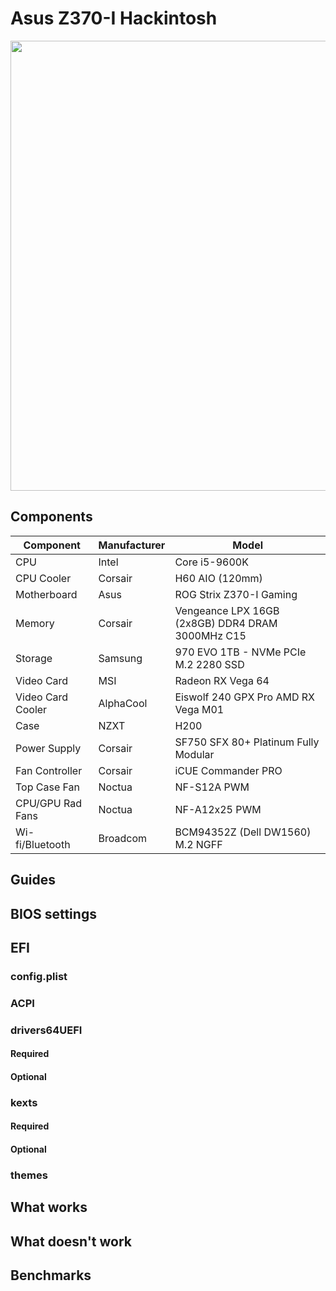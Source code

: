 # Asus Z370-I Hackintosh

<img src="https://github.com/phine-eredar/asus-z370-i-hackintosh/blob/master/nzxt-z370i.png" width="844" height="720"/>

## Components

| Component         | Manufacturer | Model
| ----------------- | -------------| ---
| CPU               | Intel        | Core i5-9600K
| CPU Cooler        | Corsair      | H60 AIO (120mm)
| Motherboard       | Asus         | ROG Strix Z370-I Gaming
| Memory            | Corsair      | Vengeance LPX 16GB (2x8GB) DDR4 DRAM 3000MHz C15
| Storage           | Samsung      | 970 EVO 1TB - NVMe PCIe M.2 2280 SSD
| Video Card        | MSI          | Radeon RX Vega 64
| Video Card Cooler | AlphaCool    | Eiswolf 240 GPX Pro AMD RX Vega M01 
| Case              | NZXT         | H200
| Power Supply      | Corsair      | SF750 SFX 80+ Platinum Fully Modular
| Fan Controller    | Corsair      | iCUE Commander PRO
| Top Case Fan      | Noctua       | NF-S12A PWM
| CPU/GPU Rad Fans  | Noctua       | NF-A12x25 PWM
| Wi-fi/Bluetooth   | Broadcom     | BCM94352Z (Dell DW1560) M.2 NGFF

## Guides

## BIOS settings

## EFI

### config.plist

### ACPI

### drivers64UEFI

#### Required

#### Optional

### kexts

#### Required

#### Optional

### themes

## What works

## What doesn't work

## Benchmarks
